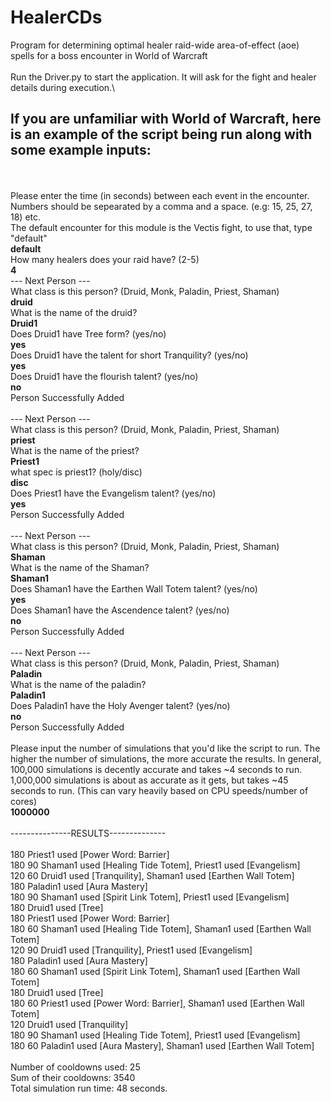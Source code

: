 # HealerCDs
Program for determining optimal healer raid-wide area-of-effect (aoe) spells for a boss encounter in World of Warcraft\
\
Run the Driver.py to start the application. It will ask for the fight and healer details during execution.\

## If you are unfamiliar with World of Warcraft, here is an example of the script being run along with some example inputs:
\
\
Please enter the time (in seconds) between each event in the encounter. Numbers should be sepearated by a comma and a space. (e.g: 15, 25, 27, 18) etc.\
The default encounter for this module is the Vectis fight, to use that, type "default"\
**default**\
How many healers does your raid have? (2-5)\
**4**\
--- Next Person ---\
What class is this person? (Druid, Monk, Paladin, Priest, Shaman)\
**druid**\
What is the name of the druid?\
**Druid1**\
Does Druid1 have Tree form? (yes/no)\
**yes**\
Does Druid1 have the talent for short Tranquility? (yes/no)\
**yes**\
Does Druid1 have the flourish talent? (yes/no)\
**no**\
Person Successfully Added\
\
--- Next Person ---\
What class is this person? (Druid, Monk, Paladin, Priest, Shaman)\
**priest**\
What is the name of the priest?\
**Priest1**\
what spec is priest1? (holy/disc)\
**disc**\
Does Priest1 have the Evangelism talent? (yes/no)\
**yes**\
Person Successfully Added\
\
--- Next Person ---\
What class is this person? (Druid, Monk, Paladin, Priest, Shaman)\
**Shaman**\
What is the name of the Shaman?\
**Shaman1**\
Does Shaman1 have the Earthen Wall Totem talent? (yes/no)\
**yes**\
Does Shaman1 have the Ascendence talent? (yes/no)\
**no**\
Person Successfully Added\
\
--- Next Person ---\
What class is this person? (Druid, Monk, Paladin, Priest, Shaman)\
**Paladin**\
What is the name of the paladin?\
**Paladin1**\
Does Paladin1 have the Holy Avenger talent? (yes/no)\
**no**\
Person Successfully Added\
\
Please input the number of simulations that you'd like the script to run. The higher the number of simulations, the more accurate the results. In general, 100,000 simulations is decently accurate and takes ~4 seconds to run. 1,000,000 simulations is about as accurate as it gets, but takes ~45 seconds to run. (This can vary heavily based on CPU speeds/number of cores)\
**1000000**\
\
---------------RESULTS--------------\
\
180      Priest1 used [Power Word: Barrier]\
180 90   Shaman1 used [Healing Tide Totem], Priest1 used [Evangelism]\
120 60   Druid1 used [Tranquility], Shaman1 used [Earthen Wall Totem]\
180      Paladin1 used [Aura Mastery]\
180 90   Shaman1 used [Spirit Link Totem], Priest1 used [Evangelism]\
180      Druid1 used [Tree]\
180      Priest1 used [Power Word: Barrier]\
180 60   Shaman1 used [Healing Tide Totem], Shaman1 used [Earthen Wall Totem]\
120 90   Druid1 used [Tranquility], Priest1 used [Evangelism]\
180      Paladin1 used [Aura Mastery]\
180 60   Shaman1 used [Spirit Link Totem], Shaman1 used [Earthen Wall Totem]\
180      Druid1 used [Tree]\
180 60   Priest1 used [Power Word: Barrier], Shaman1 used [Earthen Wall Totem]\
120      Druid1 used [Tranquility]\
180 90   Shaman1 used [Healing Tide Totem], Priest1 used [Evangelism]\
180 60   Paladin1 used [Aura Mastery], Shaman1 used [Earthen Wall Totem]\
\
Number of cooldowns used: 25\
Sum of their cooldowns: 3540\
Total simulation run time: 48 seconds.
